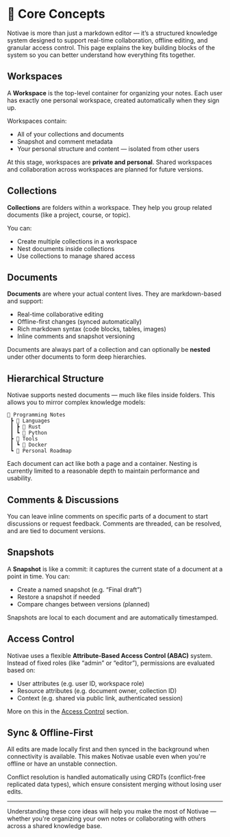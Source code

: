 # 🧩 Core Concepts

Notivae is more than just a markdown editor — it’s a structured knowledge system designed to support real-time collaboration, offline editing, and granular access control. This page explains the key building blocks of the system so you can better understand how everything fits together.

## Workspaces

A **Workspace** is the top-level container for organizing your notes. Each user has exactly one personal workspace, created automatically when they sign up.

Workspaces contain:

- All of your collections and documents
- Snapshot and comment metadata
- Your personal structure and content — isolated from other users

At this stage, workspaces are **private and personal**. Shared workspaces and collaboration across workspaces are planned for future versions.

## Collections

**Collections** are folders within a workspace. They help you group related documents (like a project, course, or topic).

You can:

- Create multiple collections in a workspace
- Nest documents inside collections
- Use collections to manage shared access

## Documents

**Documents** are where your actual content lives. They are markdown-based and support:

- Real-time collaborative editing
- Offline-first changes (synced automatically)
- Rich markdown syntax (code blocks, tables, images)
- Inline comments and snapshot versioning

Documents are always part of a collection and can optionally be **nested** under other documents to form deep hierarchies.

## Hierarchical Structure

Notivae supports nested documents — much like files inside folders. This allows you to mirror complex knowledge models:

```text
📁 Programming Notes
 ┣ 📄 Languages
 ┃ ┣ 📄 Rust
 ┃ ┗ 📄 Python
 ┣ 📄 Tools
 ┃ ┗ 📄 Docker
 ┗ 📄 Personal Roadmap
```

Each document can act like both a page and a container. Nesting is currently limited to a reasonable depth to maintain performance and usability.

## Comments & Discussions

You can leave inline comments on specific parts of a document to start discussions or request feedback. Comments are threaded, can be resolved, and are tied to document versions.

## Snapshots

A **Snapshot** is like a commit: it captures the current state of a document at a point in time. You can:

* Create a named snapshot (e.g. “Final draft”)
* Restore a snapshot if needed
* Compare changes between versions (planned)

Snapshots are local to each document and are automatically timestamped.

## Access Control

Notivae uses a flexible **Attribute-Based Access Control (ABAC)** system. Instead of fixed roles (like “admin” or “editor”), permissions are evaluated based on:

* User attributes (e.g. user ID, workspace role)
* Resource attributes (e.g. document owner, collection ID)
* Context (e.g. shared via public link, authenticated session)

More on this in the [Access Control](/access-control) section.

## Sync & Offline-First

All edits are made locally first and then synced in the background when connectivity is available. This makes Notivae usable even when you're offline or have an unstable connection.

Conflict resolution is handled automatically using CRDTs (conflict-free replicated data types), which ensure consistent merging without losing user edits.

---

Understanding these core ideas will help you make the most of Notivae — whether you're organizing your own notes or collaborating with others across a shared knowledge base.
